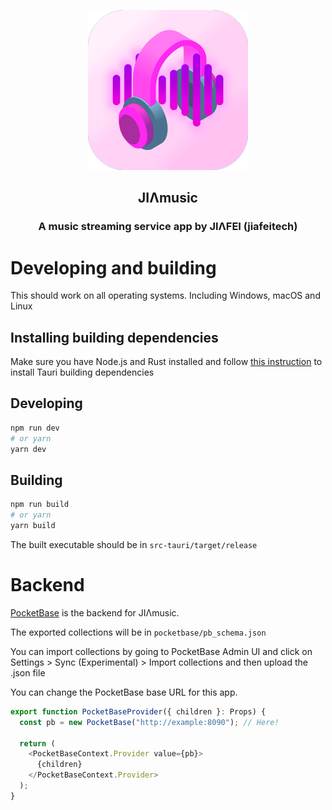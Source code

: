 <p align="center">
    <img alt="logo" src="https://raw.githubusercontent.com/jiafeitech/jiamusic/main/src-tauri/icons/128x128%402x.png">
</p>

<h2 align="center">
    JIΛmusic
</h2>
<h3 align="center">
    A music streaming service app by JIΛFEI (jiafeitech)
</h3>

# Developing and building

This should work on all operating systems. Including Windows, macOS and Linux

## Installing building dependencies

Make sure you have Node.js and Rust installed and follow [this instruction](https://tauri.app/v1/guides/getting-started/prerequisites) to install Tauri building dependencies

## Developing

```bash
npm run dev
# or yarn
yarn dev
```

## Building

```bash
npm run build
# or yarn
yarn build
```

The built executable should be in `src-tauri/target/release`

# Backend

[PocketBase](https://pocketbase.io/) is the backend for JIΛmusic.

The exported collections will be in `pocketbase/pb_schema.json`

You can import collections by going to PocketBase Admin UI and click on Settings > Sync (Experimental) > Import collections and then upload the .json file

You can change the PocketBase base URL for this app.

```typescript
export function PocketBaseProvider({ children }: Props) {
  const pb = new PocketBase("http://example:8090"); // Here!

  return (
    <PocketBaseContext.Provider value={pb}>
      {children}
    </PocketBaseContext.Provider>
  );
}
```
